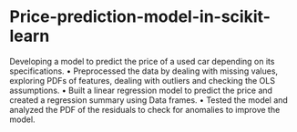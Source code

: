 # Price-prediction-model-in-scikit-learn
Developing a model to predict the price of a used car depending on its specifications.
•	Preprocessed the data by dealing with missing values, exploring PDFs of features, dealing with outliers and checking the OLS assumptions.
•	Built a linear regression model to predict the price and created a regression summary using Data frames.
•	Tested the model and analyzed the PDF of the residuals to check for anomalies to improve the model.

